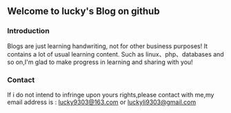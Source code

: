 ## Welcome to lucky's Blog on github

### Introduction

Blogs are just learning handwriting, not for other business purposes! It contains a lot of usual learning content.
Such as linux、php、databases and so on,I'm glad to make progress in learning and sharing with you!


### Contact

If i do not intend to infringe upon yours rights,please contact with me,my email address is : lucky9303@163.com or luckyli9303@gmail.com
